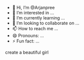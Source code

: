 - 👋 Hi, I’m @Arjanpree
- 👀 I’m interested in ...
- 🌱 I’m currently learning ...
- 💞️ I’m looking to collaborate on ...
- 📫 How to reach me ...
- 😄 Pronouns: ...
- ⚡ Fun fact: ...

<!---
Arjanpree/Arjanpree is a ✨ special ✨ repository because its `README.md` (this file) appears on your GitHub profile.
You can click the Preview link to take a look at your changes.
--->
create a beautiful girl
